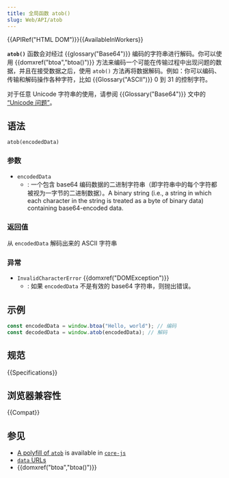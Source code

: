 ```yaml
---
title: 全局函数 atob()
slug: Web/API/atob
---
```


{{APIRef("HTML DOM")}}{{AvailableInWorkers}}

**`atob()`** 函数会对经过 {{glossary("Base64")}} 编码的字符串进行解码。你可以使用 {{domxref("btoa","btoa()")}} 方法来编码一个可能在传输过程中出现问题的数据，并且在接受数据之后，使用 `atob()` 方法再将数据解码。例如：你可以编码、传输和解码操作各种字符，比如 {{Glossary("ASCII")}} 0 到 31 的控制字符。

对于任意 Unicode 字符串的使用，请参阅 {{Glossary("Base64")}} 文中的 [“Unicode 问题”](/zh-CN/docs/Glossary/Base64#“unicode_问题”)。

## 语法

```js-nolint
atob(encodedData)
```

### 参数

- `encodedData`
  - : 一个包含 base64 编码数据的二进制字符串（即字符串中的每个字符都被视为一字节的二进制数据）。A binary string (i.e., a string in which each character in the string is treated as a byte of binary data) containing base64-encoded data.

### 返回值

从 `encodedData` 解码出来的 ASCII 字符串

### 异常

- `InvalidCharacterError` {{domxref("DOMException")}}
  - : 如果 `encodedData` 不是有效的 base64 字符串，则抛出错误。

## 示例

```js
const encodedData = window.btoa("Hello, world"); // 编码
const decodedData = window.atob(encodedData); // 解码
```

## 规范

{{Specifications}}

## 浏览器兼容性

{{Compat}}

## 参见

- [A polyfill of `atob`](https://github.com/zloirock/core-js#base64-utility-methods) is available in [`core-js`](https://github.com/zloirock/core-js)
- [`data` URLs](/zh-CN/docs/Web/HTTP/Basics_of_HTTP/Data_URLs)
- {{domxref("btoa","btoa()")}}
